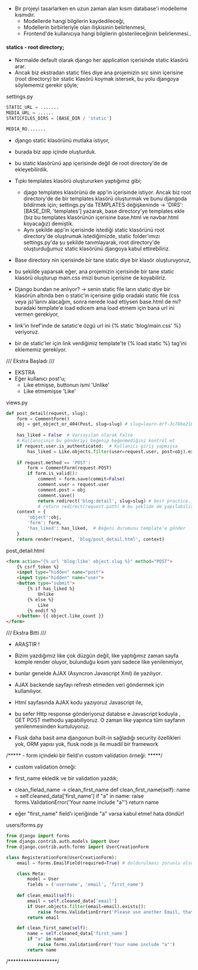 
- Bir projeyi tasarlarken en uzun zaman alan kısım database'i modelleme kısmıdır. 
  - Modellerde hangi bilgilerin kaydedileceği, 
  - Modellerin birbirleriyle olan ilişkisinin belirlenmesi, 
  - Frontend'de kullanıcıya hangi bilgilerin gösterileceğinin belirlenmesi..
 



 #### statics - root directory; 

- Normalde default olarak django her application içerisinde static klasörü arar. 
- Ancak biz ekstradan static files diye ana projemizin src sinin içerisine (root directory) bir static klasörü koymak istersek, bu yolu djangoya söylememiz gerekir şöyle;

settings.py
```py
STATIC_URL = .......
MEDIA_URL = ......
STATICFILES_DIRS = [BASE_DIR / 'static']

MEDIA_RO.......
```

- django static klasörünü mutlaka istiyor, 
- burada biz app içinde oluşturduk.
- bu static klasörünü app içerisinde değil de root directory'de de ekleyebilirdik.
- Tıpkı templates klasörü oluştururken yaptığımız gibi;
  - djago templates klasörünü de app'in içerisinde istiyor. Ancak biz root directory'de de bir templates klasörü oluşturmak ve bunu djangoda bildirmek için; settings.py'da TEMPLATES  değişkeninde -> 'DIRS':[BASE_DIR, 'templates'] yazarak, base directory'ye templates ekle (biz bu templates klasörünün içerisine base.html ve navbar.html koyacağız) demiştik.
  - Aynı şekilde app'in içerisinde istediği static klasörünü root directory'de oluştrumak istediğimizde, static folder'ımızı settings.py'da şu şekilde tanımlayarak, root directory'de oluşturduğumuz static klasörünü djangoya kabul ettirebiliriz.

- Base directory nin içerisinde bir tane static diye bir klasör oluşturuyoruz, 
- bu şekilde yaparsak eğer, ana projemizin içerisinde bir tane static klasörü oluşturup main.css imizi bunun içerisine de koyabiliriz. 
- Django bundan ne anlıyor? -> senin static file ların static diye bir klasörün altında ben o static'in içerisine gidip oradaki static file (css veya js)'larını alacağım, sonra nerede load ettiysen base.html de mi? buradaki template'e load edicem ama load etmem için bana url ini vermen gerekiyor, 
- link'in href'inde de satatic'e özgü url ini {% static 'blog/main.css' %} veriyoruz.
- bir de static'ler için link verdiğimiz template'te {% load static %} tag'ini eklememiz gerekiyor.





/// Ekstra Başladı ///

- EKSTRA    
- Eğer kullanıcı post'u;
  - Like etmişse, buttonun ismi 'Unlike'
  - Like etmemişse 'Like'

views.py
```py
def post_detail(request, slug):
    form = CommentForm()
    obj = get_object_or_404(Post, slug=slug) # slug=learn-drf-3c78be2186
    
    has_liked = False  # Varsayılan olarak False
    # Kullanıcının bu gönderiyi beğenip beğenmediğini kontrol et
    if request.user.is_authenticated:  # Kullanıcı giriş yapmışsa
        has_liked = Like.objects.filter(user=request.user, post=obj).exists()
    
    if request.method == 'POST':
        form = CommentForm(request.POST)
        if form.is_valid():
            comment = form.save(commit=False)
            comment.user = request.user
            comment.post = obj
            comment.save()
            return redirect('blog:detail', slug=slug) # best practice.
            # return redirect(request.path) # bu şeklide de yapılabilir.
    context = {
        'object':obj,
        'form': form,
        'has_liked': has_liked,  # Beğeni durumunu template'e gönder
    }
    return render(request, 'blog/post_detail.html', context) 
```

post_detail.html
```html
<form action="{% url 'blog:like' object.slug %}" method="POST">
    {% csrf_token %}
    <input type="hidden" name="post">
    <input type="hidden" name="user">
    <button type="submit">
        {% if has_liked %}
            Unlike
        {% else %}
            Like
        {% endif %}
    </button> {{ object.like_count }}
</form>

```
/// Ekstra Bitti ///






- ARAŞTIR !
- Bizim yazdığımız like çok düzgün değil, like yaptığımız zaman sayfa komple render oluyor, bulunduğu kısım yani sadece like yenilenmiyor, 
- bunlar genelde AJAX (Asyncron Javascript Xml) ile yazılıyor. 
- AJAX backende sayfayı refresh etmeden veri göndermek için kullanılıyor. 
- Html sayfasında AJAX kodu yazıyoruz Javascript ile,  
- bu sefer Http response gönderiyoruz databse e Javascript koduyla , GET POST methodu yapabiliyoruz. O zaman like yapınca tüm sayfanın yenilenmesinden kurtuluyoruz.

- Flusk daha basit ama djangonun built-in sağladığı security özellikleri yok, ORM yapısı yok, flusk node js ile muadil bir framework





/*****  - form içindeki bir field'ın custom validation örneği: *****/

- custom validation örneği:
- first_name ekledik ve bir validation yazdık;
- clean_fielad_name -> clean_first_name
    def clean_first_name(self):
        name = self.cleaned_data['first_name']
        if "a" in name:
            raise forms.ValidationError('Your name include "a"')
        return name 

- eğer "first_name" field'ı içeriğinde "a" varsa kabul etme! hata döndür!

users/forms.py
```py
from django import forms
from django.contrib.auth.models import User
from django.contrib.auth.forms import UserCreationForm

class RegisterationForm(UserCreationForm):
    email = forms.EmailField(required=True) # doldurulması zorunlu olsun istiyorsak

    class Meta:
        model = User
        fields = ('username', 'email', 'first_name')
        
    def clean_email(self):
        email = self.cleaned_data['email']
        if User.objects.filter(email=email).exists():
            raise forms.ValidationError('Please use another Email, that one already taken')
        return email

    def clean_first_name(self):
        name = self.cleaned_data['first_name']
        if "a" in name:
            raise forms.ValidationError('Your name include "a"')
        return name 
```

/*******************/






